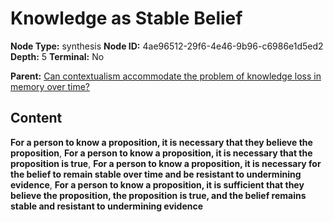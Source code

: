 # Knowledge as Stable Belief

**Node Type:** synthesis
**Node ID:** 4ae96512-29f6-4e46-9b96-c6986e1d5ed2
**Depth:** 5
**Terminal:** No

**Parent:** [Can contextualism accommodate the problem of knowledge loss in memory over time?](can-contextualism-accommodate-the-problem-of-knowledge-loss-in-memory-over-time-antithesis-6b4176c4-680d-4159-9224-d907544fa08c.md)

## Content

**For a person to know a proposition, it is necessary that they believe the proposition**, **For a person to know a proposition, it is necessary that the proposition is true**, **For a person to know a proposition, it is necessary for the belief to remain stable over time and be resistant to undermining evidence**, **For a person to know a proposition, it is sufficient that they believe the proposition, the proposition is true, and the belief remains stable and resistant to undermining evidence**
